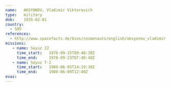 ```yaml
---
name:	AKSYONOV, Vladimir Viktorovich
type:	military
dob:	1935-02-01
country:
  - SOV
references:
  - http://www.spacefacts.de/bios/cosmonauts/english/aksyonov_vladimir.htm
missions:
   - name: Soyuz 22
     time_start:   1976-09-15T09:48:30Z
     time_end:     1976-09-23T07:40:48Z
   - name: Soyuz T-2
     time_start:   1980-06-05T14:19:30Z
     time_end:     1980-06-09T12:40Z
evas:
---
```

